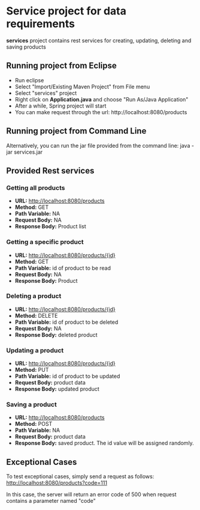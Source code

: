 # Service project for data requirements

**services** project contains rest services for creating, updating, deleting and saving products

## Running project from Eclipse

- Run eclipse
- Select "Import/Existing Maven Project" from File menu
- Select "services" project
- Right click on **Application.java**  and choose "Run As/Java Application"
- After a while, Spring project will start
- You can make request through the url: http://localhost:8080/products

## Running project from Command Line

Alternatively, you can run the jar file provided from the command line:
java -jar services.jar

## Provided Rest services

### Getting all products

- **URL:** [http://localhost:8080/products](http://localhost:8080/products)
- **Method:** GET
- **Path Variable:** NA
- **Request Body:** NA
- **Response Body:** Product list

### Getting a specific product

- **URL:** [http://localhost:8080/products/{id}](http://localhost:8080/products/{id})
- **Method:** GET
- **Path Variable:** id of product to be read
- **Request Body:** NA
- **Response Body:** Product

### Deleting a product

- **URL:** [http://localhost:8080/products/{id}](http://localhost:8080/products/{id})
- **Method:** DELETE
- **Path Variable:** id of product to be deleted
- **Request Body:** NA
- **Response Body:** deleted product

### Updating a product

- **URL:** [http://localhost:8080/products/{id}](http://localhost:8080/products/{id})
- **Method:** PUT
- **Path Variable:** id of product to be updated
- **Request Body:** product data
- **Response Body:** updated product

### Saving a product

- **URL:** [http://localhost:8080/products](http://localhost:8080/products)
- **Method:** POST
- **Path Variable:** NA
- **Request Body:** product data
- **Response Body:** saved product. The id value will be assigned randomly.

## Exceptional Cases

To test exceptional cases, simply send a request as follows:
[http://localhost:8080/products?code=111](http://localhost:8080/products?code=111)

In this case, the server will return an error code of 500 when request contains a parameter named "code"
